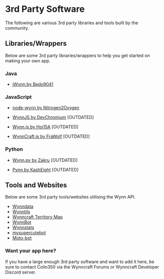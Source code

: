 # 3rd Party Software

The following are various 3rd party libraries and tools built by the community.

## Libraries/Wrappers

Below are some 3rd party libraries/wrappers to help you get started on making your own app.

### Java

- [jWynn by Bedo9041](https://github.com/Bedo9041/jWynn)

### JavaScript

- [node-wynn by Nitrogen2Oxygen](https://github.com/Nitrogen2Oxygen/node-wynn)

- [WynnJS by DevChromium](https://github.com/DevChromium/WynnJS) [OUTDATED]

- [Wynn.js by Hoi15A](https://github.com/Hoi15A/wynn.js) [OUTDATED]

- [WynnCraft.js by FraWolf](https://github.com/FraWolf/WynnCraft.js) [OUTDATED]

### Python

- [Wynn.py by Zakru](https://github.com/Zakru/wynn.py) [OUTDATED]

- [Pynn by KashEight](https://github.com/KashEight/Pynn) [OUTDATED]

## Tools and Websites

Below are some 3rd party tools/websites utilising the Wynn API.

- [Wynndata](http://wynndata.tk/)
- [Wynntils](https://wynntils.com/)
- [Wynncraft Territory Map](https://br0kenmotor.github.io/map/)
- [WynnBot](https://github.com/patyhank/Wynncraft-BOT)
- [Wynnstats](https://github.com/maple3142/WynnStats)
- [mysupercutebot](https://github.com/UtopiaMinT/mysupercutebot)
- [Moto-bot](https://github.com/motoki317/moto-bot)

### Want your app here?

If you have a large enough 3rd party software and want to add it here, be sure to contact Colin350 via the Wynncraft Forums or Wynncraft Developer Discord server.
